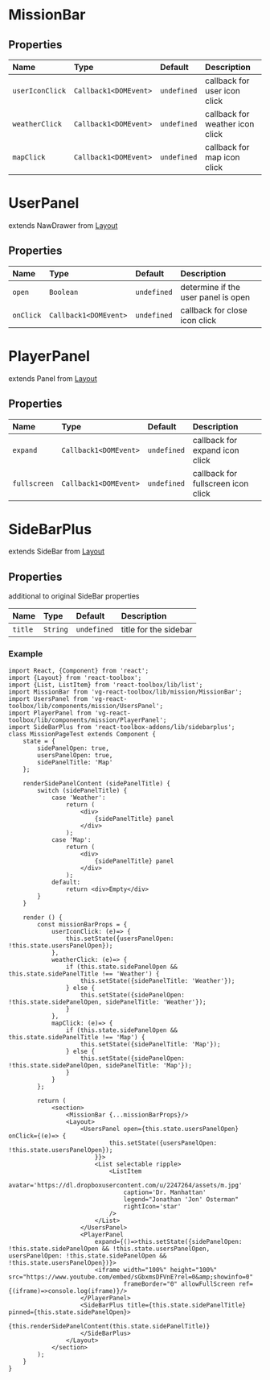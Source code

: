 # MissionBar

## Properties

| Name          | Type    | Default  | Description|
|:-----|:-----|:-----|:-----|
| `userIconClick` | `Callback1<DOMEvent>`  | `undefined`     | callback for user icon click|
| `weatherClick`     | `Callback1<DOMEvent>`    | `undefined`  | callback for weather icon click|
| `mapClick`      | `Callback1<DOMEvent>`    | `undefined`  | callback for map icon click|



# UserPanel 

extends NawDrawer from [Layout](http://react-toolbox.com/#/components/layout)

## Properties

| Name          | Type    | Default  | Description|
|:-----|:-----|:-----|:-----|
| `open` | `Boolean`  | `undefined`     | determine if the user panel is open|
| `onClick`     | `Callback1<DOMEvent>`    | `undefined`  | callback for close icon click|

# PlayerPanel 

extends Panel from [Layout](http://react-toolbox.com/#/components/layout)

## Properties

| Name          | Type    | Default  | Description|
|:-----|:-----|:-----|:-----|
| `expand`     | `Callback1<DOMEvent>`    | `undefined`  | callback for expand icon click|
| `fullscreen`     | `Callback1<DOMEvent>`    | `undefined`  | callback for fullscreen icon click|

# SideBarPlus 

extends SideBar from [Layout](http://react-toolbox.com/#/components/layout)

## Properties

additional to original SideBar properties 

| Name          | Type    | Default  | Description|
|:-----|:-----|:-----|:-----|
| `title`     | `String`    | `undefined`  | title for the sidebar |

### Example

```
import React, {Component} from 'react';
import {Layout} from 'react-toolbox';
import {List, ListItem} from 'react-toolbox/lib/list';
import MissionBar from 'vg-react-toolbox/lib/mission/MissionBar';
import UsersPanel from 'vg-react-toolbox/lib/components/mission/UsersPanel';
import PlayerPanel from 'vg-react-toolbox/lib/components/mission/PlayerPanel';
import SideBarPlus from 'react-toolbox-addons/lib/sidebarplus';
class MissionPageTest extends Component {
    state = {
        sidePanelOpen: true,
        usersPanelOpen: true,
        sidePanelTitle: 'Map'
    };

    renderSidePanelContent (sidePanelTitle) {
        switch (sidePanelTitle) {
            case 'Weather':
                return (
                    <div>
                        {sidePanelTitle} panel
                    </div>
                );
            case 'Map':
                return (
                    <div>
                        {sidePanelTitle} panel
                    </div>
                );
            default:
                return <div>Empty</div>
        }
    }

    render () {
        const missionBarProps = {
            userIconClick: (e)=> {
                this.setState({usersPanelOpen: !this.state.usersPanelOpen});
            },
            weatherClick: (e)=> {
                if (this.state.sidePanelOpen && this.state.sidePanelTitle !== 'Weather') {
                    this.setState({sidePanelTitle: 'Weather'});
                } else {
                    this.setState({sidePanelOpen: !this.state.sidePanelOpen, sidePanelTitle: 'Weather'});
                }
            },
            mapClick: (e)=> {
                if (this.state.sidePanelOpen && this.state.sidePanelTitle !== 'Map') {
                    this.setState({sidePanelTitle: 'Map'});
                } else {
                    this.setState({sidePanelOpen: !this.state.sidePanelOpen, sidePanelTitle: 'Map'});
                }
            }
        };

        return (
            <section>
                <MissionBar {...missionBarProps}/>
                <Layout>
                    <UsersPanel open={this.state.usersPanelOpen} onClick={(e)=> {
                            this.setState({usersPanelOpen: !this.state.usersPanelOpen});
                        }}>
                        <List selectable ripple>
                            <ListItem
                                avatar='https://dl.dropboxusercontent.com/u/2247264/assets/m.jpg'
                                caption='Dr. Manhattan'
                                legend="Jonathan 'Jon' Osterman"
                                rightIcon='star'
                            />
                        </List>
                    </UsersPanel>
                    <PlayerPanel
                        expand={()=>this.setState({sidePanelOpen: !this.state.sidePanelOpen && !this.state.usersPanelOpen, usersPanelOpen: !this.state.sidePanelOpen && !this.state.usersPanelOpen})}>
                        <iframe width="100%" height="100%" src="https://www.youtube.com/embed/sGbxmsDFVnE?rel=0&amp;showinfo=0"
                                frameBorder="0" allowFullScreen ref={(iframe)=>console.log(iframe)}/>
                    </PlayerPanel>
                    <SideBarPlus title={this.state.sidePanelTitle} pinned={this.state.sidePanelOpen}>
                        {this.renderSidePanelContent(this.state.sidePanelTitle)}
                    </SideBarPlus>
                </Layout>
            </section>
        );
    }
}
```

